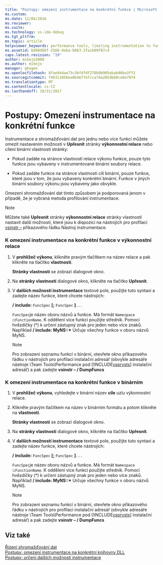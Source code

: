 ```yaml
---
title: "Postupy: omezení instrumentace na konkrétní funkce | Microsoft Docs"
ms.custom: 
ms.date: 11/04/2016
ms.reviewer: 
ms.suite: 
ms.technology: vs-ide-debug
ms.tgt_pltfrm: 
ms.topic: article
helpviewer_keywords: performance tools, limiting instrumentation to functions
ms.assetid: bd98d6bf-2560-4eba-b063-2facb09f87c4
caps.latest.revision: "19"
author: mikejo5000
ms.author: mikejo
manager: ghogen
ms.openlocfilehash: 8fae944ae73c3bfdfdf278b9b905ebab06ba3ff1
ms.sourcegitcommit: f40311056ea0b4677efcca74a285dbb0ce0e7974
ms.translationtype: MT
ms.contentlocale: cs-CZ
ms.lasthandoff: 10/31/2017
---
```

# <a name="how-to-limit-instrumentation-to-specific-functions"></a>Postupy: Omezení instrumentace na konkrétní funkce
Instrumentace a shromažďování dat pro jednu nebo více funkcí můžete omezit nastavením možností v **Upřesnit** stránky **výkonnostní relace** nebo cílení binární vlastnosti stránky:  
  
-   Pokud zadáte na stránce vlastností relace výkonu funkce, pouze tyto funkce jsou vybaveny v instrumentované binární soubory relace.  
  
-   Pokud zadáte funkce na stránce vlastností cíli binární, pouze funkce, které jsou v tom, že jsou vybaveny konkrétní binární. Funkce v jiných binární soubory výkonu jsou vybaveny jako obvykle.  
  
 Omezení shromažďování dat tímto způsobem je podporovaná jenom v případě, že je vybraná metoda profilování instrumentace.  
  
> [!NOTE]
>  Můžete také **Upřesnit** stránky **výkonnostní relace** stránky vlastností nastavit další možnosti, které jsou k dispozici na nástrojích pro profilaci [vsinstr –](../profiling/vsinstr.md) příkazového řádku Nástroj instrumentace.  
  
### <a name="to-limit-instrumentation-to-specific-functions-in-a-performance-session"></a>K omezení instrumentace na konkrétní funkce v výkonnostní relace  
  
1.  V **prohlížeč výkonu**, klikněte pravým tlačítkem na název relace a pak klikněte na tlačítko **vlastnosti**.  
  
     **Stránky vlastností** se zobrazí dialogové okno.  
  
2.  Na **stránky vlastností** dialogové okno, klikněte na tlačítko **Upřesnit**.  
  
3.  V **dalších možností instrumentace** textové pole, použijte tuto syntaxi a zadejte název funkce, které chcete nástrojích:  
  
     **/ include:** `FuncSpec` **[;** `FuncSpec` **]**`...`  
  
     `FuncSpec`je název oboru názvů a funkce. Má formát `Namespace` **::**`FunctionName`. K oddělení více funkcí použijte středník. Pomocí hvězdičky (\*) k určení zástupný znak pro jeden nebo více znaků. Například **/ include: MyNS::\***  Určuje všechny funkce v oboru názvů MyNS.  
  
    > [!NOTE]
    >  Pro zobrazení seznamu funkcí v binární, otevřete okno příkazového řádku v nástrojích pro profilaci instalační adresář (obvykle adresáře nástroje \Team Tools\Performance pod [!INCLUDE[vsprvsts](../code-quality/includes/vsprvsts_md.md)] instalační adresář) a pak zadejte **vsinstr – / DumpFuncs**  
  
### <a name="to-limit-instrumentation-to-specific-functions-in-a-binary"></a>K omezení instrumentace na konkrétní funkce v binárním  
  
1.  V **prohlížeč výkonu**, vyhledejte v binární název **cíle** uzlu výkonnostní relace.  
  
2.  Klikněte pravým tlačítkem na název v binárním formátu a potom klikněte na **vlastnosti**.  
  
     **Stránky vlastností** se zobrazí dialogové okno.  
  
3.  Na **stránky vlastností** dialogové okno, klikněte na tlačítko **Upřesnit**.  
  
4.  V **dalších možností instrumentace** textové pole, použijte tuto syntaxi a zadejte název funkce, které chcete nástrojích:  
  
     **/ include:** `FuncSpec` **[;** `FuncSpec` **]**`...`  
  
     `FuncSpec`je název oboru názvů a funkce. Má formát `Namespace` **::**`FunctionName`. K oddělení více funkcí použijte středník. Pomocí hvězdičky (\*) k určení zástupný znak pro jeden nebo více znaků. Například **/ include: MyNS::\***  Určuje všechny funkce v oboru názvů MyNS.  
  
    > [!NOTE]
    >  Pro zobrazení seznamu funkcí v binární, otevřete okno příkazového řádku v nástrojích pro profilaci instalační adresář (obvykle adresáře nástroje \Team Tools\Performance pod [!INCLUDE[vsprvsts](../code-quality/includes/vsprvsts_md.md)] instalační adresář) a pak zadejte **vsinstr – / DumpFuncs**  
  
## <a name="see-also"></a>Viz také  
 [Řízení shromažďování dat](../profiling/controlling-data-collection.md)   
 [Postupy: omezení instrumentace na konkrétní knihovny DLL](../profiling/how-to-limit-instrumentation-to-specific-dlls.md)   
 [Postupy: určení dalších možností instrumentace](../profiling/how-to-specify-additional-instrumentation-options.md)